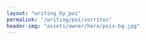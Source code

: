 ```yaml
---
layout: "writing_by_poi"
permalink: "/writing/poi/zorritos"
header-img: "assets/owner/hero/pois-bg.jpg"
---
```

